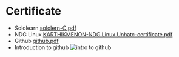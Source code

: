 # Certificate
* Sololearn [sololern-C.pdf](https://github.com/KJMbankai/M1_FINANCIAL_CALCULATOR/files/8368482/sololern-C.pdf)
* NDG Linux [KARTHIKMENON-NDG Linux Unhatc-certificate.pdf](https://github.com/KJMbankai/M1_FINANCIAL_CALCULATOR/files/8368502/KARTHIKMENON-NDG.Linux.Unhatc-certificate.pdf)
* Github [github.pdf](https://github.com/KJMbankai/M1_FINANCIAL_CALCULATOR/files/8368507/github.pdf)
* Introduction to github 
![intro to github](https://user-images.githubusercontent.com/101549003/160544257-9b3ec826-3846-4d11-bf50-aec88ea20707.PNG)

